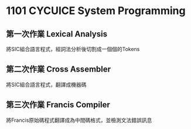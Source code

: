 # 1101 CYCUICE System Programming
## 第一次作業 Lexical Analysis
將SIC組合語言程式，經詞法分析後切割成一個個的Tokens
## 第二次作業 Cross Assembler
將SIC組合語言程式，翻譯成機器碼
## 第三次作業 Francis Compiler
將Francis原始碼程式翻譯成為中間碼格式，並檢測文法錯誤訊息
